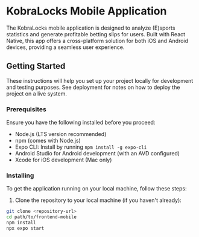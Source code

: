 # KobraLocks Mobile Application

The KobraLocks mobile application is designed to analyze (E)sports statistics and generate profitable betting slips for users. Built with React Native, this app offers a cross-platform solution for both iOS and Android devices, providing a seamless user experience.

## Getting Started

These instructions will help you set up your project locally for development and testing purposes. See deployment for notes on how to deploy the project on a live system.

### Prerequisites

Ensure you have the following installed before you proceed:

- Node.js (LTS version recommended)
- npm (comes with Node.js)
- Expo CLI: Install by running `npm install -g expo-cli`
- Android Studio for Android development (with an AVD configured)
- Xcode for iOS development (Mac only)

### Installing

To get the application running on your local machine, follow these steps:

1. Clone the repository to your local machine (if you haven't already):
```sh
git clone <repository-url>
cd path/to/frontend-mobile
npm install
npx expo start

